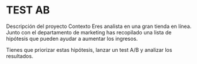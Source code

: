 # TEST AB
Descripción del proyecto
Contexto
Eres analista en una gran tienda en línea. Junto con el departamento de marketing has recopilado una lista de hipótesis que pueden ayudar a aumentar los ingresos. 

Tienes que priorizar estas hipótesis, lanzar un test A/B y analizar los resultados.